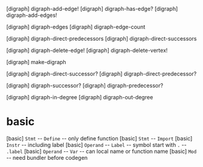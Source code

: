 [digraph] digraph-add-edge!
[digraph] digraph-has-edge?
[digraph] digraph-add-edges!

[digraph] digraph-edges
[digraph] digraph-edge-count

[digraph] digraph-direct-predecessors
[digraph] digraph-direct-successors

[digraph] digraph-delete-edge!
[digraph] digraph-delete-vertex!

[digraph] make-digraph

[digraph] digraph-direct-successor?
[digraph] digraph-direct-predecessor?

[digraph] digraph-successor?
[digraph] digraph-predecessor?

[digraph] digraph-in-degree
[digraph] digraph-out-degree

# basic

[basic] `Stmt` -- `Define` -- only define function
[basic] `Stmt` -- `Import`
[basic] `Instr` -- including label
[basic] `Operand` -- `Label` -- symbol start with `.` -- `.label`
[basic] `Operand` -- `Var` -- can local name or function name
[basic] `Mod` -- need bundler before codegen
